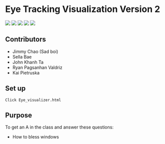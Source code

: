 # Eye Tracking Visualization Version 2

<img src="https://img.shields.io/badge/Class-CECS%20450-blue"/> <img src="https://img.shields.io/badge/Build-1.0-green"/> 
<img src="https://img.shields.io/badge/Contributors-5-blue"/> <img src="https://img.shields.io/badge/Memes-Too%20Few-green"/> <img src="https://img.shields.io/badge/Bless%20Windows-No-red"/>

## Contributors 
* Jimmy Chao (Sad boi)
* Sella Bae
* John Khanh Ta
* Ryan Pagsanhan Valdriz
* Kai Pietruska

## Set up
``` 
Click Eye_visualizer.html
```

## Purpose 
To get an A in the class and answer these questions:
* How to bless windows

